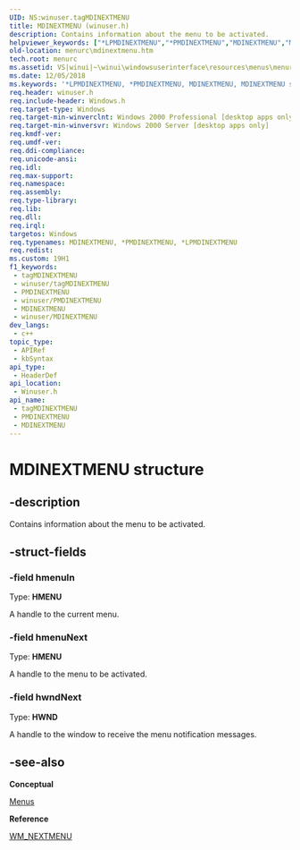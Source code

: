 ```yaml
---
UID: NS:winuser.tagMDINEXTMENU
title: MDINEXTMENU (winuser.h)
description: Contains information about the menu to be activated.
helpviewer_keywords: ["*LPMDINEXTMENU","*PMDINEXTMENU","MDINEXTMENU","MDINEXTMENU structure [Menus and Other Resources]","PMDINEXTMENU","PMDINEXTMENU structure pointer [Menus and Other Resources]","_win32_MDINEXTMENU_str","_win32_mdinextmenu_str_cpp","menurc.mdinextmenu","winui._win32_mdinextmenu_str","winuser/MDINEXTMENU","winuser/PMDINEXTMENU"]
old-location: menurc\mdinextmenu.htm
tech.root: menurc
ms.assetid: VS|winui|~\winui\windowsuserinterface\resources\menus\menureference\menustructures\mdinextmenu.htm
ms.date: 12/05/2018
ms.keywords: '*LPMDINEXTMENU, *PMDINEXTMENU, MDINEXTMENU, MDINEXTMENU structure [Menus and Other Resources], PMDINEXTMENU, PMDINEXTMENU structure pointer [Menus and Other Resources], _win32_MDINEXTMENU_str, _win32_mdinextmenu_str_cpp, menurc.mdinextmenu, winui._win32_mdinextmenu_str, winuser/MDINEXTMENU, winuser/PMDINEXTMENU'
req.header: winuser.h
req.include-header: Windows.h
req.target-type: Windows
req.target-min-winverclnt: Windows 2000 Professional [desktop apps only]
req.target-min-winversvr: Windows 2000 Server [desktop apps only]
req.kmdf-ver: 
req.umdf-ver: 
req.ddi-compliance: 
req.unicode-ansi: 
req.idl: 
req.max-support: 
req.namespace: 
req.assembly: 
req.type-library: 
req.lib: 
req.dll: 
req.irql: 
targetos: Windows
req.typenames: MDINEXTMENU, *PMDINEXTMENU, *LPMDINEXTMENU
req.redist: 
ms.custom: 19H1
f1_keywords:
 - tagMDINEXTMENU
 - winuser/tagMDINEXTMENU
 - PMDINEXTMENU
 - winuser/PMDINEXTMENU
 - MDINEXTMENU
 - winuser/MDINEXTMENU
dev_langs:
 - c++
topic_type:
 - APIRef
 - kbSyntax
api_type:
 - HeaderDef
api_location:
 - Winuser.h
api_name:
 - tagMDINEXTMENU
 - PMDINEXTMENU
 - MDINEXTMENU
---
```


# MDINEXTMENU structure


## -description

Contains information about the menu to be activated.

## -struct-fields

### -field hmenuIn

Type: <b>HMENU</b>

A handle to the current menu.

### -field hmenuNext

Type: <b>HMENU</b>

A handle to the menu to be activated.

### -field hwndNext

Type: <b>HWND</b>

A handle to the window to receive the menu notification messages.

## -see-also

<b>Conceptual</b>



<a href="/windows/desktop/menurc/menus">Menus</a>



<b>Reference</b>



<a href="/windows/desktop/menurc/wm-nextmenu">WM_NEXTMENU</a>

